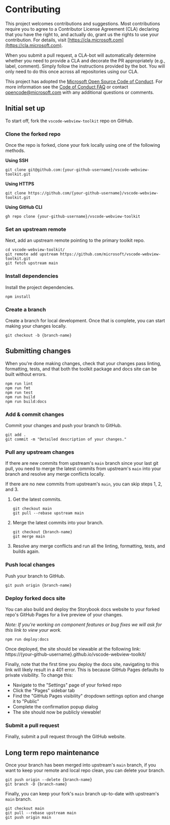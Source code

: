 # Contributing

This project welcomes contributions and suggestions. Most contributions require you to agree to a Contributor License Agreement (CLA) declaring that you have the right to, and actually do, grant us the rights to use your contribution. For details, visit [https://cla.microsoft.com](https://cla.microsoft.com).

When you submit a pull request, a CLA-bot will automatically determine whether you need to provide a CLA and decorate the PR appropriately (e.g., label, comment). Simply follow the instructions provided by the bot. You will only need to do this once across all repositories using our CLA.

This project has adopted the [Microsoft Open Source Code of Conduct](https://opensource.microsoft.com/codeofconduct/). For more information see the [Code of Conduct FAQ](https://opensource.microsoft.com/codeofconduct/faq/) or contact [opencode@microsoft.com](mailto:opencode@microsoft.com) with any additional questions or comments.

## Initial set up

To start off, fork the `vscode-webview-toolkit` repo on GitHub.

### Clone the forked repo

Once the repo is forked, clone your fork locally using one of the following methods.

**Using SSH**

```
git clone git@github.com:{your-github-username}/vscode-webview-toolkit.git
```

**Using HTTPS**

```
git clone https://github.com/{your-github-username}/vscode-webview-toolkit.git
```

**Using GitHub CLI**

```
gh repo clone {your-github-username}/vscode-webview-toolkit
```

### Set an upstream remote

Next, add an upstream remote pointing to the primary toolkit repo.

```
cd vscode-webview-toolkit/
git remote add upstream https://github.com/microsoft/vscode-webview-toolkit.git
git fetch upstream main
```

### Install dependencies

Install the project dependencies.

```
npm install
```

### Create a branch

Create a branch for local development. Once that is complete, you can start making your changes locally.

```
git checkout -b {branch-name}
```

## Submitting changes

When you're done making changes, check that your changes pass linting, formatting, tests, and that both the toolkit package and docs site can be built without errors.

```
npm run lint
npm run fmt
npm run test
npm run build
npm run build:docs
```

### Add & commit changes

Commit your changes and push your branch to GitHub.

```
git add .
git commit -m "Detailed description of your changes."
```

### Pull any upstream changes

If there are new commits from upstream's `main` branch since your last git pull, you need
to merge the latest commits from upstream's `main` into your branch and resolve any
merge conflicts locally.

If there are no new commits from upstream's `main`, you can skip steps 1, 2, and 3.

1. Get the latest commits.

    ```
    git checkout main
    git pull --rebase upstream main
    ```

2. Merge the latest commits into your branch.

    ```
    git checkout {branch-name}
    git merge main
    ```

3. Resolve any merge conflicts and run all the linting, formatting, tests, and builds again.

### Push local changes

Push your branch to GitHub.

```
git push origin {branch-name}
```

### Deploy forked docs site

You can also build and deploy the Storybook docs website to your forked repo's GitHub Pages for a live preview of your changes.

_Note: If you're working on component features or bug fixes we will ask for this link to view your work._

```
npm run deploy:docs
```

Once deployed, the site should be viewable at the following link: https://{your-github-username}.github.io/vscode-webview-toolkit/

Finally, note that the first time you deploy the docs site, navigating to this link will likely result in a 401 error. This is because GitHub Pages defaults to private visibility. To change this:

-   Navigate to the "Settings" page of your forked repo
-   Click the "Pages" sidebar tab
-   Find the "GitHub Pages visibility" dropdown settings option and change it to "Public"
-   Complete the confirmation popup dialog
-   The site should now be publicly viewable!

### Submit a pull request

Finally, submit a pull request through the GitHub website.

## Long term repo maintenance

Once your branch has been merged into upstream's `main` branch, if you want to keep your remote and local repo clean, you can delete your branch.

```
git push origin --delete {branch-name}
git branch -D {branch-name}
```

Finally, you can keep your fork's `main` branch up-to-date with upstream's `main` branch.

```
git checkout main
git pull --rebase upstream main
git push origin main
```
